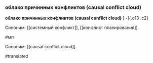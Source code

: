 ### облако причинных конфликтов (causal conflict cloud)

**облако причинных конфликтов (causal conflict cloud)** [ -]{.c13 .c2}

Синоним: [[системный конфликт]], [[конфликт планирования]].

#мп

Синоним: [[causal conflict cloud]].

#translated
